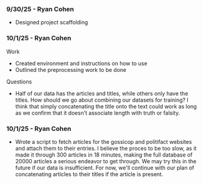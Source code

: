 ### 9/30/25 - Ryan Cohen

- Designed project scaffolding

### 10/1/25 - Ryan Cohen

Work

- Created environment and instructions on how to use
- Outlined the preprocessing work to be done

Questions

- Half of our data has the articles and titles, while others only have the titles. How should we go about combining our datasets for training? I think that simply concatenating the title onto the text could work as long as we confirm that it doesn't associate length with truth or falsity.

### 10/1/25 - Ryan Cohen

- Wrote a script to fetch articles for the gossicop and politifact websites and attach them to their entries. I believe the proces to be too slow, as it made it through 300 articles in 18 minutes, making the full database of 20000 articles a serious endeavor to get through. We may try this in the future if our data is insufficient. For now, we'll continue with our plan of concatenating articles to their titles if the article is present.
